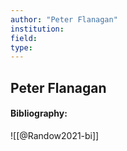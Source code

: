 ```yaml
---
author: "Peter Flanagan"
institution:
field:
type:
---
```


## Peter Flanagan
#### Bibliography:

![[@Randow2021-bi]]
